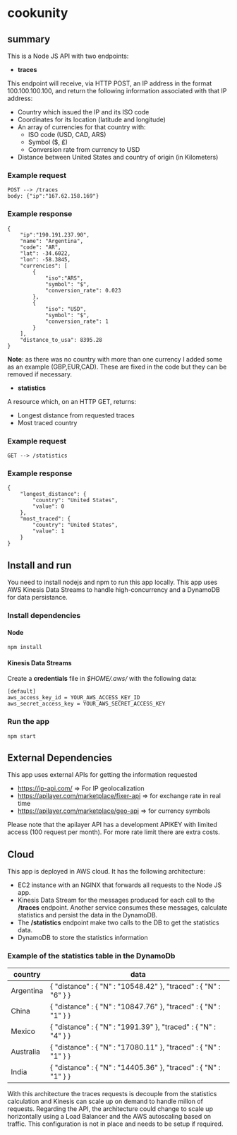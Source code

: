 # cookunity

## summary

This is a Node JS API with two endpoints:

- **traces**

This endpoint will receive, via HTTP POST, an IP address in the format 100.100.100.100, and
return the following information associated with that IP address:
- Country which issued the IP and its ISO code
- Coordinates for its location (latitude and longitude)
- An array of currencies for that country with:
    - ISO code (USD, CAD, ARS)
    - Symbol ($, £)
    - Conversion rate from currency to USD
- Distance between United States and country of origin (in Kilometers)

### Example request

```
POST --> /traces
body: {"ip":"167.62.158.169"}
```

### Example response
```
{
    "ip":"190.191.237.90",
    "name": "Argentina",
    "code": "AR",
    "lat": -34.6022,
    "lon": -58.3845,
    "currencies": [
        {
            "iso":"ARS",
            "symbol": "$",
            "conversion_rate": 0.023
        },
        {
            "iso": "USD",
            "symbol": "$",
            "conversion_rate": 1
        }
    ],
    "distance_to_usa": 8395.28
}
```

**Note**: as there was no country with more than one currency I added some as an example (GBP,EUR,CAD).
These are fixed in the code but they can be removed if necessary.

- **statistics**

A resource which, on an HTTP GET, returns:
- Longest distance from requested traces
- Most traced country

### Example request

```
GET --> /statistics
```

### Example response

```
{
    "longest_distance": {
        "country": "United States",
        "value": 0
    },
    "most_traced": {
        "country": "United States",
        "value": 1
    }
}
```

## Install and run

You need to install nodejs and npm to run this app locally.
This app uses AWS Kinesis Data Streams to handle high-concurrency and a DynamoDB for data persistance.

### Install dependencies

#### Node

```
npm install
```

#### Kinesis Data Streams

Create a **credentials** file in *$HOME/.aws/* with the following data:

```
[default]
aws_access_key_id = YOUR_AWS_ACCESS_KEY_ID
aws_secret_access_key = YOUR_AWS_SECRET_ACCESS_KEY
```

### Run the app

```
npm start
```

## External Dependencies

This app uses external APIs for getting the information requested

- https://ip-api.com/ => For IP geolocalization
- https://apilayer.com/marketplace/fixer-api => for exchange rate in real time
- https://apilayer.com/marketplace/geo-api => for currency symbols

Please note that the apilayer API has a development APIKEY with limited access (100 request per month).
For more rate limit there are extra costs.

## Cloud

This app is deployed in AWS cloud.
It has the following architecture:

- EC2 instance with an NGINX that forwards all requests to the Node JS app.
- Kinesis Data Stream for the messages produced for each call to the **/traces** endpoint. Another service consumes these messages, calculate statistics and persist the data in the DynamoDB.
- The **/statistics** endpoint make two calls to the DB to get the statistics data.
- DynamoDB to store the statistics information

### Example of the statistics table in the DynamoDb

country | data 
--- |------
Argentina | { "distance" : { "N" : "10548.42" }, "traced" : { "N" : "6" } }
China | { "distance" : { "N" : "10847.76" }, "traced" : { "N" : "1" } }
Mexico | { "distance" : { "N" : "1991.39" }, "traced" : { "N" : "4" } }
Australia | { "distance" : { "N" : "17080.11" }, "traced" : { "N" : "1" } }
India | { "distance" : { "N" : "14405.36" }, "traced" : { "N" : "1" } }

With this architecture the traces requests is decouple from the statistics calculation and Kinesis can scale up on demand to handle millon of requests.
Regarding the API, the architecture could change to scale up horizontally using a Load Balancer and the AWS autoscaling based on traffic. This configuration is not in place and needs to be setup if required.
